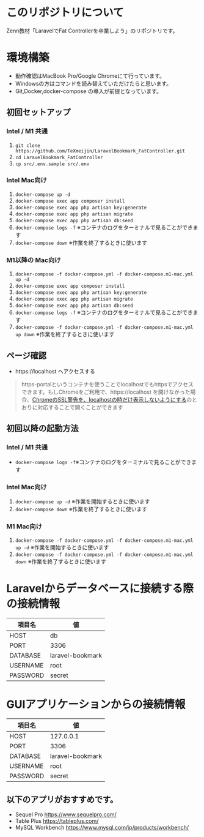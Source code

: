 # このリポジトリについて

Zenn教材「LaravelでFat Controllerを卒業しよう」のリポジトリです。

# 環境構築

- 動作確認はMacBook Pro/Google Chromeにて行っています。
- Windowsの方はコマンドを読み替えていただけたらと思います。
- Git,Docker,docker-compose の導入が前提となっています。

## 初回セットアップ

### Intel / M1 共通

1. `git clone https://github.com/TeXmeijin/LaravelBookmark_FatController.git`
2. `cd LaravelBookmark_FatController`
3. `cp src/.env.sample src/.env`

### Intel Mac向け

1. `docker-compose up -d`
2. `docker-compose exec app composer install`
3. `docker-compose exec app php artisan key:generate`
4. `docker-compose exec app php artisan migrate`
5. `docker-compose exec app php artisan db:seed`
6. `docker-compose logs -f` ※コンテナのログをターミナルで見ることができます
7. `docker-compose down` ※作業を終了するときに使います

### M1以降の Mac向け

1. `docker-compose -f docker-compose.yml -f docker-compose.m1-mac.yml up -d`
2. `docker-compose exec app composer install`
3. `docker-compose exec app php artisan key:generate`
4. `docker-compose exec app php artisan migrate`
5. `docker-compose exec app php artisan db:seed`
6. `docker-compose logs -f` ※コンテナのログをターミナルで見ることができます
7. `docker-compose -f docker-compose.yml -f docker-compose.m1-mac.yml up down` ※作業を終了するときに使います

## ページ確認

- https://localhost へアクセスする

> https-portalというコンテナを使うことでlocalhostでもhttpsでアクセスできます。もしChromeをご利用で、https://localhost を開けなかった場合、[ChromeのSSL警告を、localhostの時だけ表示しないようにする](https://qiita.com/yanchi4425/items/76e502c41cbfb4f0542b )のとおりに対応することで開くことができます

## 初回以降の起動方法

### Intel / M1 共通

- `docker-compose logs -f`※コンテナのログをターミナルで見ることができます

### Intel Mac向け

1. `docker-compose up -d` ※作業を開始するときに使います
2. `docker-compose down` ※作業を終了するときに使います

### M1 Mac向け

1. `docker-compose -f docker-compose.yml -f docker-compose.m1-mac.yml up -d` ※作業を開始するときに使います
2. `docker-compose -f docker-compose.yml -f docker-compose.m1-mac.yml down` ※作業を終了するときに使います

# Laravelからデータベースに接続する際の接続情報

| 項目名      | 値                |
|----------|------------------|
| HOST     | db               |
| PORT     | 3306             |
| DATABASE | laravel-bookmark |
| USERNAME | root             |
| PASSWORD | secret           |

# GUIアプリケーションからの接続情報

| 項目名      | 値                | 
|----------|------------------|
| HOST     | 127.0.0.1        | 
| PORT     | 3306             | 
| DATABASE | laravel-bookmark | 
| USERNAME | root             | 
| PASSWORD | secret           | 

## 以下のアプリがおすすめです。

- Sequel Pro https://www.sequelpro.com/
- Table Plus https://tableplus.com/
- MySQL Workbench https://www.mysql.com/jp/products/workbench/
